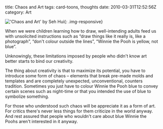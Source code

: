 title: Chaos and Art
tags: card-toons, thoughts
date: 2010-03-31T12:52:56Z
category: Art

!['Chaos and Art' by Seh Hui]({filename}/images/2010/03/chaosandart.jpg){: .img-responsive}

When we were children learning how to draw, well-intending adults feed us with unsolicited instructions such as “draw things like it really is, like a photograph”, “don't colour outside the lines”, “Winnie the Pooh is yellow, not blue”.

Unknowingly, these limitations imposed by people who didn't know art better starts to bind our creativity.

The thing about creativity is that to maximize its potential, you have to introduce some form of chaos – elements that break pre-made molds and templates and are completely unexpected, unconventional, counters tradition. Sometimes you just have to colour Winnie the Pooh blue to convey certain scenes such as night-time or that you intended the use of blue to symbolize something.

For those who understood such chaos will be appreciate it as a form of art. For critics there's never less things for them criticize in the world anyway. And rest assured that people who wouldn't care about blue Winnie the Poohs aren't interested in it anyway.
